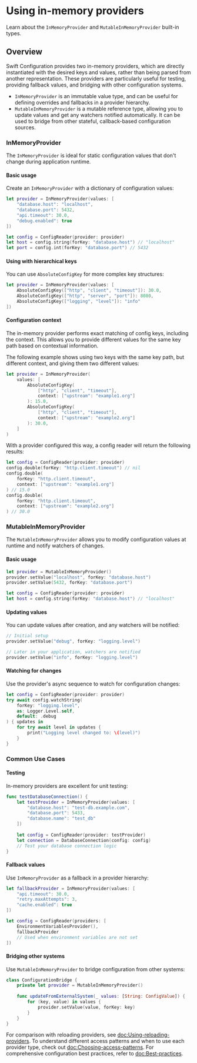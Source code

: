 # Using in-memory providers

Learn about the ``InMemoryProvider`` and ``MutableInMemoryProvider`` built-in types.

## Overview

Swift Configuration provides two in-memory providers, which are directly instantiated with the desired keys and values, rather than being parsed from another representation. These providers are particularly useful for testing, providing fallback values, and bridging with other configuration systems.

- ``InMemoryProvider`` is an immutable value type, and can be useful for defining overrides and fallbacks in a provider hierarchy.
- ``MutableInMemoryProvider`` is a mutable reference type, allowing you to update values and get any watchers notified automatically. It can be used to bridge from other stateful, callback-based configuration sources.

### InMemoryProvider

The ``InMemoryProvider`` is ideal for static configuration values that don't change during application runtime.

#### Basic usage

Create an ``InMemoryProvider`` with a dictionary of configuration values:

```swift
let provider = InMemoryProvider(values: [
    "database.host": "localhost",
    "database.port": 5432,
    "api.timeout": 30.0,
    "debug.enabled": true
])

let config = ConfigReader(provider: provider)
let host = config.string(forKey: "database.host") // "localhost"
let port = config.int(forKey: "database.port") // 5432
```

#### Using with hierarchical keys

You can use ``AbsoluteConfigKey`` for more complex key structures:

```swift
let provider = InMemoryProvider(values: [
    AbsoluteConfigKey(["http", "client", "timeout"]): 30.0,
    AbsoluteConfigKey(["http", "server", "port"]): 8080,
    AbsoluteConfigKey(["logging", "level"]): "info"
])
```

#### Configuration context

The in-memory provider performs exact matching of config keys, including the context. This allows you to provide different values for the same key path based on contextual information.

The following example shows using two keys with the same key path, but different context, and giving them two different values:

```swift
let provider = InMemoryProvider(
    values: [
        AbsoluteConfigKey(
            ["http", "client", "timeout"], 
            context: ["upstream": "example1.org"]
        ): 15.0,
        AbsoluteConfigKey(
            ["http", "client", "timeout"], 
            context: ["upstream": "example2.org"]
        ): 30.0,
    ]
)
```

With a provider configured this way, a config reader will return the following results:

```swift
let config = ConfigReader(provider: provider)
config.double(forKey: "http.client.timeout") // nil
config.double(
    forKey: "http.client.timeout", 
    context: ["upstream": "example1.org"]
) // 15.0
config.double(
    forKey: "http.client.timeout",
    context: ["upstream": "example2.org"]
) // 30.0
```

### MutableInMemoryProvider

The ``MutableInMemoryProvider`` allows you to modify configuration values at runtime and notify watchers of changes.

#### Basic usage

```swift
let provider = MutableInMemoryProvider()
provider.setValue("localhost", forKey: "database.host")
provider.setValue(5432, forKey: "database.port")

let config = ConfigReader(provider: provider)
let host = config.string(forKey: "database.host") // "localhost"
```

#### Updating values

You can update values after creation, and any watchers will be notified:

```swift
// Initial setup
provider.setValue("debug", forKey: "logging.level")

// Later in your application, watchers are notified
provider.setValue("info", forKey: "logging.level") 
```

#### Watching for changes

Use the provider's async sequence to watch for configuration changes:

```swift
let config = ConfigReader(provider: provider)
try await config.watchString(
    forKey: "logging.level",
    as: Logger.Level.self,
    default: .debug
) { updates in
    for try await level in updates {
        print("Logging level changed to: \(level)")
    }
}
```

### Common Use Cases

#### Testing

In-memory providers are excellent for unit testing:

```swift
func testDatabaseConnection() {
    let testProvider = InMemoryProvider(values: [
        "database.host": "test-db.example.com",
        "database.port": 5433,
        "database.name": "test_db"
    ])
    
    let config = ConfigReader(provider: testProvider)
    let connection = DatabaseConnection(config: config)
    // Test your database connection logic
}
```

#### Fallback values

Use ``InMemoryProvider`` as a fallback in a provider hierarchy:

```swift
let fallbackProvider = InMemoryProvider(values: [
    "api.timeout": 30.0,
    "retry.maxAttempts": 3,
    "cache.enabled": true
])

let config = ConfigReader(providers: [
    EnvironmentVariablesProvider(),
    fallbackProvider 
    // Used when environment variables are not set
])
```

#### Bridging other systems

Use ``MutableInMemoryProvider`` to bridge configuration from other systems:

```swift
class ConfigurationBridge {
    private let provider = MutableInMemoryProvider()
    
    func updateFromExternalSystem(_ values: [String: ConfigValue]) {
        for (key, value) in values {
            provider.setValue(value, forKey: key)
        }
    }
}
```

For comparison with reloading providers, see <doc:Using-reloading-providers>. To understand different access patterns and when to use each provider type, check out <doc:Choosing-access-patterns>. For comprehensive configuration best practices, refer to <doc:Best-practices>.

